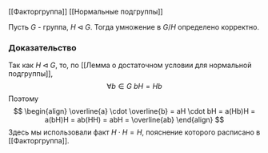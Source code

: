 [[Факторгруппа]]
[[Нормальные подгруппы]]

Пусть $G$ - группа, $H \lhd G$. Тогда умножение в $G/H$ определено корректно.
### Доказательство
Так как $H \lhd G$, то, по [[Лемма о достаточном условии для нормальной подгруппы]], $$\forall b \in G\ bH = Hb $$
Поэтому 
$$
\begin{align}
	\overline{a} \cdot \overline{b} = aH \cdot bH = a(Hb)H = a(bH)H = ab(HH) = abH = \overline{ab}
\end{align}
$$
Здесь мы использовали факт $H\cdot H = H$, пояснение которого расписано в [[Факторгруппа]].



